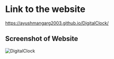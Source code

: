 # Link to the website
https://ayushmangarg2003.github.io/DigitalClock/

## Screenshot of Website
![DigitalClock](https://user-images.githubusercontent.com/105537793/212304234-ae86aff9-01e5-4d0e-99b7-e3cd2bb5b86f.png)
